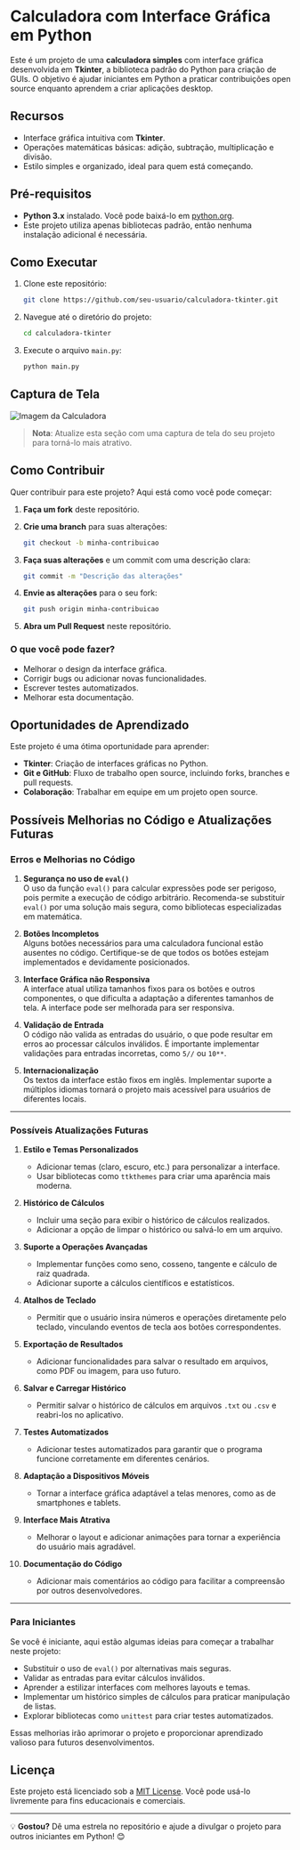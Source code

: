 # Calculadora com Interface Gráfica em Python

Este é um projeto de uma **calculadora simples** com interface gráfica desenvolvida em **Tkinter**, a biblioteca padrão do Python para criação de GUIs. O objetivo é ajudar iniciantes em Python a praticar contribuições open source enquanto aprendem a criar aplicações desktop.

## Recursos

- Interface gráfica intuitiva com **Tkinter**.
- Operações matemáticas básicas: adição, subtração, multiplicação e divisão.
- Estilo simples e organizado, ideal para quem está começando.

## Pré-requisitos

- **Python 3.x** instalado. Você pode baixá-lo em [python.org](https://www.python.org/).
- Este projeto utiliza apenas bibliotecas padrão, então nenhuma instalação adicional é necessária.

## Como Executar

1. Clone este repositório:
   ```bash
   git clone https://github.com/seu-usuario/calculadora-tkinter.git
   ```

2. Navegue até o diretório do projeto:
   ```bash
   cd calculadora-tkinter
   ```

3. Execute o arquivo `main.py`:
   ```bash
   python main.py
   ```

## Captura de Tela

![Imagem da Calculadora](https://github.com/usandopythonjoao/calculadora-em-python/blob/main/capa.png)

> **Nota**: Atualize esta seção com uma captura de tela do seu projeto para torná-lo mais atrativo.

## Como Contribuir

Quer contribuir para este projeto? Aqui está como você pode começar:

1. **Faça um fork** deste repositório.
2. **Crie uma branch** para suas alterações:
   ```bash
   git checkout -b minha-contribuicao
   ```

3. **Faça suas alterações** e um commit com uma descrição clara:
   ```bash
   git commit -m "Descrição das alterações"
   ```

4. **Envie as alterações** para o seu fork:
   ```bash
   git push origin minha-contribuicao
   ```

5. **Abra um Pull Request** neste repositório.

### O que você pode fazer?

- Melhorar o design da interface gráfica.
- Corrigir bugs ou adicionar novas funcionalidades.
- Escrever testes automatizados.
- Melhorar esta documentação.

## Oportunidades de Aprendizado

Este projeto é uma ótima oportunidade para aprender:

- **Tkinter**: Criação de interfaces gráficas no Python.
- **Git e GitHub**: Fluxo de trabalho open source, incluindo forks, branches e pull requests.
- **Colaboração**: Trabalhar em equipe em um projeto open source.

## Possíveis Melhorias no Código e Atualizações Futuras

### **Erros e Melhorias no Código**

1. **Segurança no uso de `eval()`**  
   O uso da função `eval()` para calcular expressões pode ser perigoso, pois permite a execução de código arbitrário. Recomenda-se substituir `eval()` por uma solução mais segura, como bibliotecas especializadas em matemática.

2. **Botões Incompletos**  
   Alguns botões necessários para uma calculadora funcional estão ausentes no código. Certifique-se de que todos os botões estejam implementados e devidamente posicionados.

3. **Interface Gráfica não Responsiva**  
   A interface atual utiliza tamanhos fixos para os botões e outros componentes, o que dificulta a adaptação a diferentes tamanhos de tela. A interface pode ser melhorada para ser responsiva.

4. **Validação de Entrada**  
   O código não valida as entradas do usuário, o que pode resultar em erros ao processar cálculos inválidos. É importante implementar validações para entradas incorretas, como `5//` ou `10**`.

5. **Internacionalização**  
   Os textos da interface estão fixos em inglês. Implementar suporte a múltiplos idiomas tornará o projeto mais acessível para usuários de diferentes locais.

---

### **Possíveis Atualizações Futuras**

1. **Estilo e Temas Personalizados**  
   - Adicionar temas (claro, escuro, etc.) para personalizar a interface.  
   - Usar bibliotecas como `ttkthemes` para criar uma aparência mais moderna.

2. **Histórico de Cálculos**  
   - Incluir uma seção para exibir o histórico de cálculos realizados.  
   - Adicionar a opção de limpar o histórico ou salvá-lo em um arquivo.

3. **Suporte a Operações Avançadas**  
   - Implementar funções como seno, cosseno, tangente e cálculo de raiz quadrada.  
   - Adicionar suporte a cálculos científicos e estatísticos.

4. **Atalhos de Teclado**  
   - Permitir que o usuário insira números e operações diretamente pelo teclado, vinculando eventos de tecla aos botões correspondentes.

5. **Exportação de Resultados**  
   - Adicionar funcionalidades para salvar o resultado em arquivos, como PDF ou imagem, para uso futuro.

6. **Salvar e Carregar Histórico**  
   - Permitir salvar o histórico de cálculos em arquivos `.txt` ou `.csv` e reabri-los no aplicativo.

7. **Testes Automatizados**  
   - Adicionar testes automatizados para garantir que o programa funcione corretamente em diferentes cenários.

8. **Adaptação a Dispositivos Móveis**  
   - Tornar a interface gráfica adaptável a telas menores, como as de smartphones e tablets.

9. **Interface Mais Atrativa**  
   - Melhorar o layout e adicionar animações para tornar a experiência do usuário mais agradável.

10. **Documentação do Código**  
    - Adicionar mais comentários ao código para facilitar a compreensão por outros desenvolvedores.

---

### **Para Iniciantes**

Se você é iniciante, aqui estão algumas ideias para começar a trabalhar neste projeto:

- Substituir o uso de `eval()` por alternativas mais seguras.
- Validar as entradas para evitar cálculos inválidos.
- Aprender a estilizar interfaces com melhores layouts e temas.
- Implementar um histórico simples de cálculos para praticar manipulação de listas.
- Explorar bibliotecas como `unittest` para criar testes automatizados.

Essas melhorias irão aprimorar o projeto e proporcionar aprendizado valioso para futuros desenvolvimentos.


## Licença

Este projeto está licenciado sob a [MIT License](LICENSE). Você pode usá-lo livremente para fins educacionais e comerciais.

---

💡 **Gostou?** Dê uma estrela no repositório e ajude a divulgar o projeto para outros iniciantes em Python! 😊
